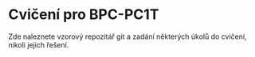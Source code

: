 # Cvičení pro BPC-PC1T
Zde naleznete vzorový repozitář git a zadání některých úkolů do cvičení, nikoli jejich řešení.
